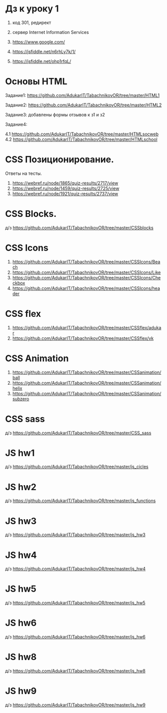 # Дз к уроку 1

1. код 301, редирект
2. сервер Internet Information Services
3. https://www.google.com/

1. https://jsfiddle.net/n6rhLy7k/1/
2. https://jsfiddle.net/ohp1rfqL/

# Основы HTML
Задание1: https://github.com/AdukarIT/TabachnikovOR/tree/master/HTML1


Задание2: https://github.com/AdukarIT/TabachnikovOR/tree/master/HTML2


Задание3: добавлены формы отзывов к з1 и з2


Задание4:    

4.1  https://github.com/AdukarIT/TabachnikovOR/tree/master/HTMLsocweb       
4.2  https://github.com/AdukarIT/TabachnikovOR/tree/master/HTMLschool

#  CSS Позиционирование. 
Ответы на тесты.
1) https://webref.ru/node/1865/quiz-results/2717/view
2) https://webref.ru/node/1459/quiz-results/2725/view
3) https://webref.ru/node/1921/quiz-results/2737/view

#  CSS Blocks.  

д/з  https://github.com/AdukarIT/TabachnikovOR/tree/master/CSSblocks

#  CSS Icons

1)  https://github.com/AdukarIT/TabachnikovOR/tree/master/CSSIcons/Beach
2)  https://github.com/AdukarIT/TabachnikovOR/tree/master/CSSIcons/Like
3)  https://github.com/AdukarIT/TabachnikovOR/tree/master/CSSIcons/Checkbox
4)  https://github.com/AdukarIT/TabachnikovOR/tree/master/CSSIcons/header

#   CSS flex

1)  https://github.com/AdukarIT/TabachnikovOR/tree/master/CSSflex/adukar  
2)	https://github.com/AdukarIT/TabachnikovOR/tree/master/CSSflex/vk  

#   CSS Animation 

1)  https://github.com/AdukarIT/TabachnikovOR/tree/master/CSSanimation/ball
2)  https://github.com/AdukarIT/TabachnikovOR/tree/master/CSSanimation/helix
3)  https://github.com/AdukarIT/TabachnikovOR/tree/master/CSSanimation/subzero

#   CSS sass

д/з   https://github.com/AdukarIT/TabachnikovOR/tree/master/CSS_sass

#   JS hw1

д/з   https://github.com/AdukarIT/TabachnikovOR/tree/master/js_cicles

#   JS hw2

д/з   https://github.com/AdukarIT/TabachnikovOR/tree/master/js_functions

#   JS hw3

д/з   https://github.com/AdukarIT/TabachnikovOR/tree/master/js_hw3

#   JS hw4

д/з   https://github.com/AdukarIT/TabachnikovOR/tree/master/js_hw4

#   JS hw5

д/з   https://github.com/AdukarIT/TabachnikovOR/tree/master/js_hw5

#   JS hw6

д/з   https://github.com/AdukarIT/TabachnikovOR/tree/master/js_hw6

#   JS hw8

д/з   https://github.com/AdukarIT/TabachnikovOR/tree/master/js_hw8

#   JS hw9

д/з   https://github.com/AdukarIT/TabachnikovOR/tree/master/js_hw9
